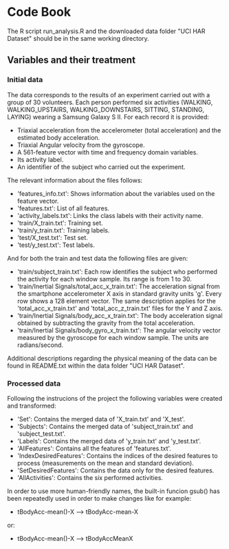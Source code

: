 <h1> Code Book </h1>
The R script run_analysis.R and the downloaded data folder "UCI HAR Dataset" should be in the same working directory.

<h2> Variables and their treatment </h2>
<h3> Initial data </h3>
The data corresponds to the results of an experiment carried out with a group of 30 volunteers. Each person performed six activities (WALKING, WALKING_UPSTAIRS, WALKING_DOWNSTAIRS, SITTING, STANDING, LAYING) wearing a Samsung Galaxy S II. For each record it is provided:

<ul>
  <li>Triaxial acceleration from the accelerometer (total acceleration) and the estimated body acceleration.</li>
  <li>Triaxial Angular velocity from the gyroscope.</li>
  <li>A 561-feature vector with time and frequency domain variables.</li>
  <li>Its activity label.</li>
  <li>An identifier of the subject who carried out the experiment.</li>
</ul>
The relevant information about the files follows:
<ul>
  <li>'features_info.txt': Shows information about the variables used on the feature vector.</li>
  <li>'features.txt': List of all features.</li>
  <li>'activity_labels.txt': Links the class labels with their activity name.</li>
  <li>'train/X_train.txt': Training set.</li>
  <li>'train/y_train.txt': Training labels.</li>
  <li>'test/X_test.txt': Test set.</li>
  <li>'test/y_test.txt': Test labels.</li>
</ul>
And for both the train and test data the following files are given:
<ul>
  <li>'train/subject_train.txt': Each row identifies the subject who performed the activity for each window sample. Its range is from 1 to 30.</li>
  <li>'train/Inertial Signals/total_acc_x_train.txt': The acceleration signal from the smartphone accelerometer X axis in standard gravity units 'g'. Every row shows a 128 element vector. The same description applies for the 'total_acc_x_train.txt' and 'total_acc_z_train.txt' files for the Y and Z axis. </li>
  <li>'train/Inertial Signals/body_acc_x_train.txt': The body acceleration signal obtained by subtracting the gravity from the total acceleration.</li>
  <li>'train/Inertial Signals/body_gyro_x_train.txt': The angular velocity vector measured by the gyroscope for each window sample. The units are radians/second. </li>
</ul>
Additional descriptions regarding the physical meaning of the data can be found in README.txt within the data folder "UCI HAR Dataset".

<h3> Processed data </h3>
Following the instrucions of the project the following variables were created and transformed:
<ul>
  <li>'Set': Contains the merged data of 'X_train.txt' and 'X_test'.</li>
  <li>'Subjects': Contains the merged data of 'subject_train.txt' and 'subject_test.txt'.</li>
  <li>'Labels': Contains the merged data of 'y_train.txt' and 'y_test.txt'.</li>
  <li>'AllFeatures': Contains all the features of 'features.txt'.</li>
  <li>'IndexDesiredFeatures': Contains the indices of the desired features to process (measurements on the mean and standard deviation).</li>
  <li>'SetDesiredFeatures': Contains the data only for the desired features.</li>
  <li>'AllActivities': Contains the six performed activities.</li>
</ul>
In order to use more human-friendly names, the built-in funcion gsub() has been repeatedly used in order to make changes like for example:
<ul>
  <li>tBodyAcc-mean()-X --> tBodyAcc-mean-X</li>
</ul> 
or:
<ul>
  <li>tBodyAcc-mean()-X --> tBodyAccMeanX</li>
</ul> 









